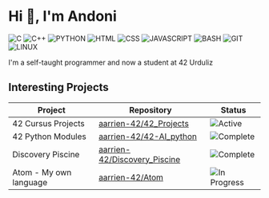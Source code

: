 # Hi 👋, I'm Andoni
![C](https://img.shields.io/badge/C-%23A8B9CC?style=for-the-badge&logo=c&logoColor=white)
![C++](https://img.shields.io/badge/C%2B%2B-%2300599C?style=for-the-badge&logo=c%2B%2B&logoColor=white)
![PYTHON](https://img.shields.io/badge/PYTHON-%233776AB?style=for-the-badge&logo=python&logoColor=white)
![HTML](https://img.shields.io/badge/HTML-%23E34F26?style=for-the-badge&logo=html5&logoColor=white)
![CSS](https://img.shields.io/badge/CSS-%231572B6?style=for-the-badge&logo=css3&logoColor=white)
![JAVASCRIPT](https://img.shields.io/badge/javascript-F7DF1E?style=for-the-badge&logo=javascript&logoColor=white)
![BASH](https://img.shields.io/badge/BASH-%234EAA25?style=for-the-badge&logo=gnubash&logoColor=white)
![GIT](https://img.shields.io/badge/GIT-%23F05032?style=for-the-badge&logo=git&logoColor=white)
![LINUX](https://img.shields.io/badge/LINUX-%23FCC624?style=for-the-badge&logo=linux&logoColor=white)

I'm a self-taught programmer and now a student at 42 Urduliz

## Interesting Projects
| Project                             | Repository                                      | Status                                 |
|-------------------------------------|--------------------------------------------------|----------------------------------------|
| 42 Cursus Projects                  | [aarrien-42/42_Projects](https://github.com/aarrien-42/42_Projects)                | ![Active](https://img.shields.io/badge/Active-brightgreen?style=for-the-badge) |
| 42 Python Modules                   | [aarrien-42/42-AI_python](https://github.com/aarrien-42/42-AI_python)               | ![Complete](https://img.shields.io/badge/Complete-blue?style=for-the-badge) |
| Discovery Piscine                   | [aarrien-42/Discovery_Piscine](https://github.com/aarrien-42/Discovery_Piscine)    | ![Complete](https://img.shields.io/badge/Complete-blue?style=for-the-badge)     |
| Atom - My own language               | [aarrien-42/Atom](https://github.com/aarrien-42/Atom)                             | ![In Progress](https://img.shields.io/badge/In%20Progress-yellow?style=for-the-badge) |

<!--
Possible Status Values:
- ![Active](https://img.shields.io/badge/Active-brightgreen?style=for-the-badge) |
- ![In Progress](https://img.shields.io/badge/In%20Progress-yellow?style=for-the-badge) |
- ![Complete](https://img.shields.io/badge/Complete-blue?style=for-the-badge)     |
- ![Inactive](https://img.shields.io/badge/Inactive-lightgrey?style=for-the-badge) |
-->
